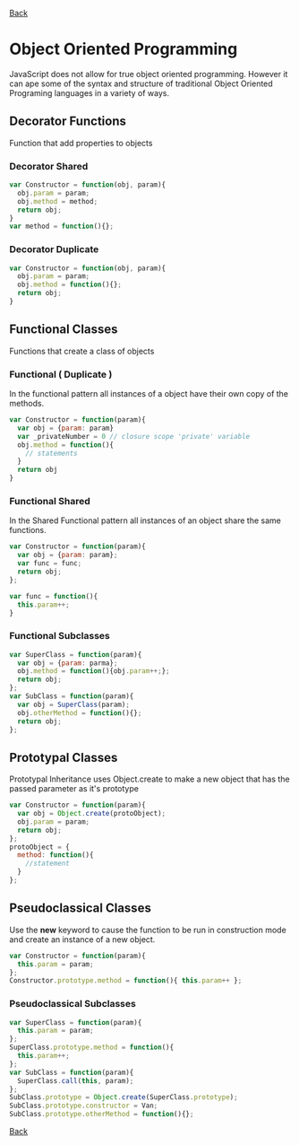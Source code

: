 [Back](../../../)

# Object Oriented Programming
JavaScript does not allow for true object oriented programming. However it can ape some of the syntax and structure of traditional Object Oriented Programing languages in a variety of ways.

## Decorator Functions
Function that add properties to objects

### Decorator Shared
```javascript
var Constructor = function(obj, param){
  obj.param = param;
  obj.method = method;
  return obj;
}
var method = function(){};
```

### Decorator Duplicate
```javascript
var Constructor = function(obj, param){
  obj.param = param;
  obj.method = function(){};
  return obj;
}
```

## Functional Classes
Functions that create a class of objects

### Functional ( Duplicate )
In the functional pattern all instances of a object have their own copy of the methods.
```javascript
var Constructor = function(param){
  var obj = {param: param}
  var _privateNumber = 0 // closure scope 'private' variable
  obj.method = function(){
    // statements
  }
  return obj
}
```

### Functional Shared
In the Shared Functional pattern all instances of an object share the same functions.
```javascript
var Constructor = function(param){
  var obj = {param: param};
  var func = func;
  return obj;
};

var func = function(){
  this.param++;
}
```

### Functional Subclasses
```javascript
var SuperClass = function(param){
  var obj = {param: parma};
  obj.method = function(){obj.param++;};
  return obj;
};
var SubClass = function(param){
  var obj = SuperClass(param);
  obj.otherMethod = function(){};
  return obj;
};
```

## Prototypal Classes
Prototypal Inheritance uses Object.create to make a new object that has the passed parameter as it's prototype

```javascript
var Constructor = function(param){
  var obj = Object.create(protoObject);
  obj.param = param;
  return obj;
};
protoObject = {
  method: function(){
    //statement
  }
};

```

## Pseudoclassical Classes

Use the __new__ keyword to cause the function to be run in construction mode and create an instance of a new object.

```javascript
var Constructor = function(param){
  this.param = param;
};
Constructor.prototype.method = function(){ this.param++ };
```

### Pseudoclassical Subclasses
```javascript
var SuperClass = function(param){
  this.param = param;
};
SuperClass.prototype.method = function(){
  this.param++;
};
var SubClass = function(param){
  SuperClass.call(this, param);
};
SubClass.prototype = Object.create(SuperClass.prototype);
SubClass.prototype.constructor = Van;
SubClass.prototype.otherMethod = function(){};
```

[Back](../../../)

